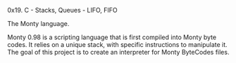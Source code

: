 0x19. C - Stacks, Queues - LIFO, FIFO

The Monty language.

Monty 0.98 is a scripting language that is first compiled into Monty byte codes.
It relies on a unique stack, with specific instructions to manipulate it.
The goal of this project is to create an interpreter for Monty ByteCodes files.
